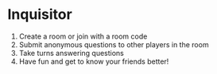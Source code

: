 # Inquisitor

1. Create a room or join with a room code
2. Submit anonymous questions to other players in the room
3. Take turns answering questions
4. Have fun and get to know your friends better!
